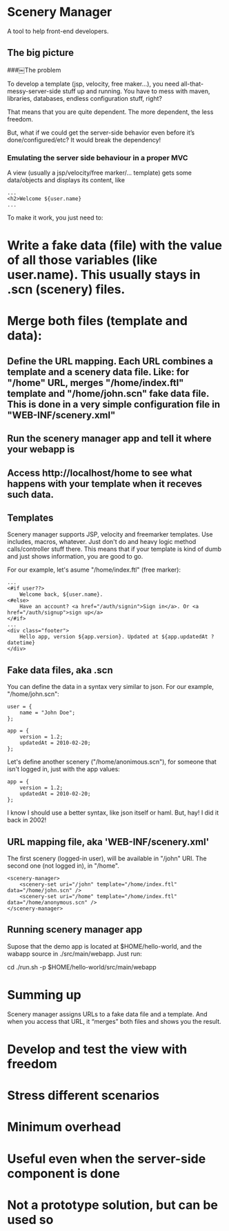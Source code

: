 Scenery Manager
===============

A tool to help front-end developers.

The big picture
---------------

###￼The problem

To develop a template (jsp, velocity, free maker...), you need all-that-messy-server-side stuff up and running. You have to mess with maven, libraries, databases, endless configuration stuff, right?

That means that you are quite dependent. The more dependent, the less freedom.

But, what if we could get the server-side behavior even before it’s done/configured/etc? It would break the dependency!

### Emulating the server side behaviour in a proper MVC

A view (usually a jsp/velocity/free marker/... template) gets some data/objects and displays its content, like

    ...
    <h2>Welcome ${user.name}
    ...

To make it work, you just need to:
# Write a fake data (file) with the value of all those variables (like user.name). This usually stays in .scn (scenery) files.
# Merge both files (template and data):
## Define the URL mapping. Each URL combines a template and a scenery data file. Like: for "/home" URL, merges "/home/index.ftl" template and "/home/john.scn" fake data file. This is done in a very simple configuration file in "WEB-INF/scenery.xml"
## Run the scenery manager app and tell it where your webapp is
## Access http://localhost/home to see what happens with your template when it receves such data.


Templates
---------

Scenery manager supports JSP, velocity and freemarker templates. Use includes, macros, whatever.
Just don't do and heavy logic method calls/controller stuff there.
This means that if your template is kind of dumb and just shows information, you are good to go.

For our example, let's asume "/home/index.ftl" (free marker):

    ...
    <#if user??>
        Welcome back, ${user.name}.
    <#else>
        Have an account? <a href="/auth/signin">Sign in</a>. Or <a href="/auth/signup">sign up</a>
    </#if>
    ...
    <div class="footer">
        Hello app, version ${app.version}. Updated at ${app.updatedAt ?datetime}
    </div>
    

Fake data files, aka .scn
-------------------------

You can define the data in a syntax very similar to json. For our example, "/home/john.scn":

    user = {
        name = "John Doe";
    };
    
    app = {
        version = 1.2;
        updatedAt = 2010-02-20;
    };
    
Let's define another scenery ("/home/anonimous.scn"), for someone that isn't logged in, just with the app values:

    app = {
        version = 1.2;
        updatedAt = 2010-02-20;
    };

I know I should use a better syntax, like json itself or haml. But, hay! I did it back in 2002!

URL mapping file, aka 'WEB-INF/scenery.xml'
-------------------------------------------
The first scenery (logged-in user), will be available in "/john" URI. The second one (not logged in), in "/home".

    <scenery-manager>
        <scenery-set uri="/john" template="/home/index.ftl" data="/home/john.scn" />
        <scenery-set uri="/home" template="/home/index.ftl" data="/home/anonymous.scn" />
    </scenery-manager>

Running scenery manager app
---------------------------

Supose that the demo app is located at $HOME/hello-world, and the wabapp source in ./src/main/webapp. Just run:

cd <scenery-manager-app directory>
./run.sh -p $HOME/hello-world/src/main/webapp

Summing up
==========

Scenery manager assigns URLs to a fake data file and a template. And when you access that URL, it “merges” both files and shows you the result.

# Develop and test the view with freedom
# Stress different scenarios
# Minimum overhead
# Useful even when the server-side component is done
# Not a prototype solution, but can be used so

